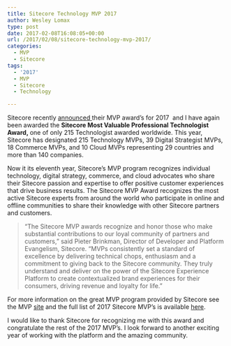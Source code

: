 ```yaml
---
title: Sitecore Technology MVP 2017
author: Wesley Lomax
type: post
date: 2017-02-08T16:08:05+00:00
url: /2017/02/08/sitecore-technology-mvp-2017/
categories:
  - MVP
  - Sitecore
tags:
  - '2017'
  - MVP
  - Sitecore
  - Technology

---
```

Sitecore recently <a href="http://www.sitecore.net/en/company/blog/521/announcing-the-2017-sitecore-mvp-awards-4423" target="_blank">announced </a>their MVP award&#8217;s for 2017  and I have again been awarded the **<span lang="EN-US">Sitecore Most Valuable Professional Technologist Award, </span>**<span lang="EN-US">one of only 215 Technologist awarded</span><span lang="EN-US"> worldwide. This year, Sitecore has designated 215 Technology MVPs, 39 Digital Strategist MVPs, 18 Commerce MVPs, and 10 Cloud MVPs representing 29 countries and more than 140 companies.</span>

Now it its eleventh year, Sitecore’s MVP program recognizes individual technology, digital strategy, commerce, and cloud advocates who share their Sitecore passion and expertise to offer positive customer experiences that drive business results. The Sitecore MVP Award recognizes the most active Sitecore experts from around the world who participate in online and offline communities to share their knowledge with other Sitecore partners and customers.

> “The Sitecore MVP awards recognize and honor those who make substantial contributions to our loyal community of partners and customers,” said Pieter Brinkman, Director of Developer and Platform Evangelism, Sitecore. “MVPs consistently set a standard of excellence by delivering technical chops, enthusiasm and a commitment to giving back to the Sitecore community. They truly understand and deliver on the power of the Sitecore Experience Platform to create contextualized brand experiences for their consumers, driving revenue and loyalty for life.”

For more information on the great MVP program provided by Sitecore see the MVP <a href="http://www.sitecore.net/mvp" target="_blank">site</a> and the full list of 2017 Sitecore MVP&#8217;s is available <a href="http://www.sitecore.net/en/events/public-mvp-site/mvps-2017" target="_blank">here</a>.

I would like to thank Sitecore for recognizing me with this award and congratulate the rest of the 2017 MVP&#8217;s. I look forward to another exciting year of working with the platform and the amazing community.

&nbsp;

&nbsp;

&nbsp;